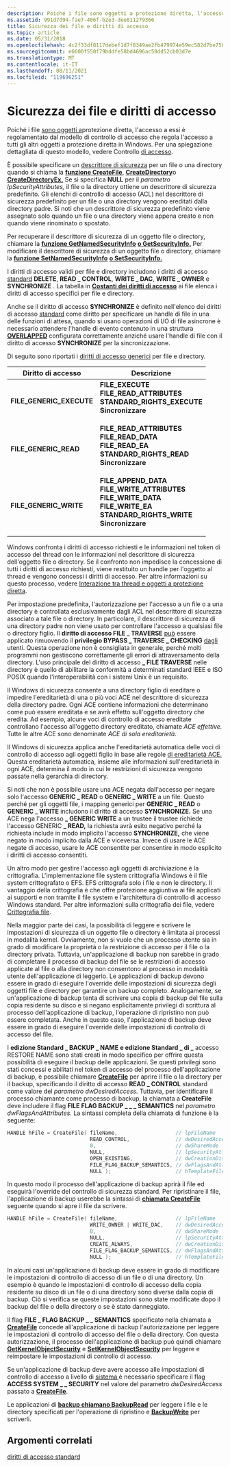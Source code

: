```yaml
---
description: Poiché i file sono oggetti a protezione diretta, l'accesso a essi è regolamentato dal modello di controllo di accesso che regola l'accesso a tutti gli altri oggetti a protezione diretta in Windows.
ms.assetid: 991d7d94-fae7-406f-b2e3-dee811279366
title: Sicurezza dei file e diritti di accesso
ms.topic: article
ms.date: 05/31/2018
ms.openlocfilehash: 4c2f33df8117debef1d7f8349ae2fb479974e59ec582d7be758a753726706b9b
ms.sourcegitcommit: e6600f550f79bddfe58bd4696ac50dd52cb03d7e
ms.translationtype: MT
ms.contentlocale: it-IT
ms.lasthandoff: 08/11/2021
ms.locfileid: "119696251"
---
```

# <a name="file-security-and-access-rights"></a>Sicurezza dei file e diritti di accesso

Poiché i file [sono oggetti a](/windows/desktop/SecAuthZ/securable-objects)protezione diretta, l'accesso a essi è regolamentato dal modello di controllo di accesso che regola l'accesso a tutti gli altri oggetti a protezione diretta in Windows. Per una spiegazione dettagliata di questo modello, vedere Controllo [di accesso](/windows/desktop/SecAuthZ/access-control).

È possibile specificare un [descrittore di sicurezza](/windows/desktop/api/winnt/ns-winnt-security_descriptor) per un file o una directory quando si chiama la [**funzione CreateFile**](/windows/desktop/api/FileAPI/nf-fileapi-createfilea), [**CreateDirectory**](/windows/desktop/api/FileAPI/nf-fileapi-createdirectorya)o [**CreateDirectoryEx.**](/windows/desktop/api/WinBase/nf-winbase-createdirectoryexa) Se si specifica **NULL** per il *parametro lpSecurityAttributes,* il file o la directory ottiene un descrittore di sicurezza predefinito. Gli elenchi di controllo di accesso (ACL) nel descrittore di sicurezza predefinito per un file o una directory vengono ereditati dalla directory padre. Si noti che un descrittore di sicurezza predefinito viene assegnato solo quando un file o una directory viene appena creato e non quando viene rinominato o spostato.

Per recuperare il descrittore di sicurezza di un oggetto file o directory, chiamare la [**funzione GetNamedSecurityInfo**](/windows/desktop/api/aclapi/nf-aclapi-getnamedsecurityinfoa) [**o GetSecurityInfo.**](/windows/desktop/api/aclapi/nf-aclapi-getsecurityinfo) Per modificare il descrittore di sicurezza di un oggetto file o directory, chiamare la [**funzione SetNamedSecurityInfo**](/windows/desktop/api/aclapi/nf-aclapi-setnamedsecurityinfoa) [**o SetSecurityInfo.**](/windows/desktop/api/aclapi/nf-aclapi-setsecurityinfo)

I diritti di accesso validi per file e directory includono i diritti di accesso [standard](/windows/desktop/SecAuthZ/standard-access-rights) **DELETE**, **READ \_ CONTROL**, **WRITE \_ DAC**, **WRITE \_ OWNER** e **SYNCHRONIZE** . La tabella in [**Costanti dei diritti di accesso**](file-access-rights-constants.md) ai file elenca i diritti di accesso specifici per file e directory.

Anche se il diritto di accesso **SYNCHRONIZE** è definito nell'elenco dei diritti di accesso [standard](/windows/desktop/SecAuthZ/standard-access-rights) come diritto per specificare un handle di file in una delle funzioni di attesa, quando si usano operazioni di I/O di file asincrone è necessario attendere l'handle di evento contenuto in una struttura [**OVERLAPPED**](/windows/desktop/api/minwinbase/ns-minwinbase-overlapped) configurata correttamente anziché usare l'handle di file con il diritto di accesso **SYNCHRONIZE** per la sincronizzazione.

Di seguito sono riportati i [diritti di accesso generici](/windows/desktop/SecAuthZ/generic-access-rights) per file e directory.



<table>
<thead>
<tr class="header">
<th>Diritto di accesso</th>
<th>Descrizione</th>
</tr>
</thead>
<tbody>
<tr class="odd">
<td><strong>FILE_GENERIC_EXECUTE</strong></td>
<td><dl> <strong>FILE_EXECUTE</strong><br />
<strong>FILE_READ_ATTRIBUTES</strong><br />
<strong>STANDARD_RIGHTS_EXECUTE</strong><br />
<strong>Sincronizzare</strong><br />
</dl></td>
</tr>
<tr class="even">
<td><strong>FILE_GENERIC_READ</strong></td>
<td><dl> <strong>FILE_READ_ATTRIBUTES</strong><br />
<strong>FILE_READ_DATA</strong><br />
<strong>FILE_READ_EA</strong><br />
<strong>STANDARD_RIGHTS_READ</strong><br />
<strong>Sincronizzare</strong><br />
</dl></td>
</tr>
<tr class="odd">
<td><strong>FILE_GENERIC_WRITE</strong></td>
<td><dl> <strong>FILE_APPEND_DATA</strong><br />
<strong>FILE_WRITE_ATTRIBUTES</strong><br />
<strong>FILE_WRITE_DATA</strong><br />
<strong>FILE_WRITE_EA</strong><br />
<strong>STANDARD_RIGHTS_WRITE</strong><br />
<strong>Sincronizzare</strong><br />
</dl></td>
</tr>
</tbody>
</table>



 

Windows confronta i diritti di accesso richiesti e le informazioni nel token di accesso del thread con le informazioni nel descrittore di sicurezza dell'oggetto file o directory. Se il confronto non impedisce la concessione di tutti i diritti di accesso richiesti, viene restituito un handle per l'oggetto al thread e vengono concessi i diritti di accesso. Per altre informazioni su questo processo, vedere [Interazione tra thread e oggetti a protezione diretta](/windows/desktop/SecAuthZ/interaction-between-threads-and-securable-objects).

Per impostazione predefinita, l'autorizzazione per l'accesso a un file o a una directory è controllata esclusivamente dagli ACL nel descrittore di sicurezza associato a tale file o directory. In particolare, il descrittore di sicurezza di una directory padre non viene usato per controllare l'accesso a qualsiasi file o directory figlio. Il **diritto di accesso FILE \_ TRAVERSE** [può](/windows/desktop/SecAuthZ/access-rights-and-access-masks) essere applicato rimuovendo il **privilegio BYPASS \_ TRAVERSE \_ CHECKING** [dagli](/windows/desktop/SecAuthZ/privileges) utenti. Questa operazione non è consigliata in generale, perché molti programmi non gestiscono correttamente gli errori di attraversamento della directory. L'uso principale del diritto di accesso **\_ FILE TRAVERSE** nelle directory è quello di abilitare la conformità a determinati standard IEEE e ISO POSIX quando l'interoperabilità con i sistemi Unix è un requisito.

Il Windows di sicurezza consente a una directory figlio di ereditare o impedire l'ereditarietà di una o più voci ACE nel descrittore di sicurezza della directory padre. Ogni ACE contiene informazioni che determinano come può essere ereditata e se avrà effetto sull'oggetto directory che eredita. Ad esempio, alcune voci di controllo di accesso ereditate controllano l'accesso all'oggetto directory ereditato, chiamate *ACE effettive.* Tutte le altre ACE sono denominate *ACE di sola ereditarietà.*

Il Windows di sicurezza applica anche l'ereditarietà automatica delle voci di controllo di accesso agli oggetti figlio in base alle regole [di ereditarietà ACE.](/windows/desktop/SecAuthZ/ace-inheritance-rules) Questa ereditarietà automatica, insieme alle informazioni sull'ereditarietà in ogni ACE, determina il modo in cui le restrizioni di sicurezza vengono passate nella gerarchia di directory.

Si noti che non è possibile usare una ACE negata dall'accesso per negare solo l'accesso **GENERIC \_ READ** o **GENERIC \_ WRITE** a un file. Questo perché per gli oggetti file, i mapping generici per **GENERIC \_ READ** o **GENERIC \_ WRITE** includono il diritto di accesso **SYNCHRONIZE.** Se una ACE nega l'accesso **\_ GENERIC WRITE** a un trustee il trustee richiede l'accesso GENERIC **\_ READ,** la richiesta avrà esito negativo perché la richiesta include in modo implicito l'accesso **SYNCHRONIZE,** che viene negato in modo implicito dalla ACE e viceversa. Invece di usare le ACE negate di accesso, usare le ACE consentite per consentire in modo esplicito i diritti di accesso consentiti.

Un altro modo per gestire l'accesso agli oggetti di archiviazione è la crittografia. L'implementazione file system crittografia Windows è il file system crittografato o EFS. EFS crittografa solo i file e non le directory. Il vantaggio della crittografia è che offre protezione aggiuntiva ai file applicati ai supporti e non tramite il file system e l'architettura di controllo di accesso Windows standard. Per altre informazioni sulla crittografia dei file, vedere [Crittografia file](file-encryption.md).

Nella maggior parte dei casi, la possibilità di leggere e scrivere le impostazioni di sicurezza di un oggetto file o directory è limitata ai processi in modalità kernel. Ovviamente, non si vuole che un processo utente sia in grado di modificare la proprietà o la restrizione di accesso per il file o la directory privata. Tuttavia, un'applicazione di backup non sarebbe in grado di completare il processo di backup del file se le restrizioni di accesso applicate al file o alla directory non consentono al processo in modalità utente dell'applicazione di leggerlo. Le applicazioni di backup devono essere in grado di eseguire l'override delle impostazioni di sicurezza degli oggetti file e directory per garantire un backup completo. Analogamente, se un'applicazione di backup tenta di scrivere una copia di backup del file sulla copia residente su disco e si negano esplicitamente privilegi di scrittura al processo dell'applicazione di backup, l'operazione di ripristino non può essere completata. Anche in questo caso, l'applicazione di backup deve essere in grado di eseguire l'override delle impostazioni di controllo di accesso del file.

I **edizione Standard \_ BACKUP \_ NAME** **e edizione Standard \_ di \_** accesso RESTORE NAME sono stati creati in modo specifico per offrire questa possibilità di eseguire il backup delle applicazioni. Se questi privilegi sono stati concessi e abilitati nel token di accesso del processo dell'applicazione di backup, è possibile chiamare [**CreateFile**](/windows/desktop/api/FileAPI/nf-fileapi-createfilea) per aprire il file o la directory per il backup, specificando il diritto di accesso **READ \_ CONTROL** standard come valore del *parametro dwDesiredAccess.* Tuttavia, per identificare il processo chiamante come processo di backup, la chiamata a **CreateFile** deve includere il flag **FILE FLAG BACKUP \_ \_ \_ SEMANTICS** nel *parametro dwFlagsAndAttributes.* La sintassi completa della chiamata di funzione è la seguente:


```C++
HANDLE hFile = CreateFile( fileName,                   // lpFileName
                           READ_CONTROL,               // dwDesiredAccess
                           0,                          // dwShareMode
                           NULL,                       // lpSecurityAttributes
                           OPEN_EXISTING,              // dwCreationDisposition
                           FILE_FLAG_BACKUP_SEMANTICS, // dwFlagsAndAttributes
                           NULL );                     // hTemplateFile
```



In questo modo il processo dell'applicazione di backup aprirà il file ed eseguirà l'override del controllo di sicurezza standard. Per ripristinare il file, l'applicazione di backup userebbe la sintassi di [**chiamata CreateFile**](/windows/desktop/api/FileAPI/nf-fileapi-createfilea) seguente quando si apre il file da scrivere.


```C++
HANDLE hFile = CreateFile( fileName,                   // lpFileName
                           WRITE_OWNER | WRITE_DAC,    // dwDesiredAccess
                           0,                          // dwShareMode
                           NULL,                       // lpSecurityAttributes
                           CREATE_ALWAYS,              // dwCreationDisposition
                           FILE_FLAG_BACKUP_SEMANTICS, // dwFlagsAndAttributes
                           NULL );                     // hTemplateFile
```



In alcuni casi un'applicazione di backup deve essere in grado di modificare le impostazioni di controllo di accesso di un file o di una directory. Un esempio è quando le impostazioni di controllo di accesso della copia residente su disco di un file o di una directory sono diverse dalla copia di backup. Ciò si verifica se queste impostazioni sono state modificate dopo il backup del file o della directory o se è stato danneggiato.

Il flag **FILE \_ FLAG BACKUP \_ \_ SEMANTICS** specificato nella chiamata a [**CreateFile**](/windows/desktop/api/FileAPI/nf-fileapi-createfilea) concede all'applicazione di backup l'autorizzazione per leggere le impostazioni di controllo di accesso del file o della directory. Con questa autorizzazione, il processo dell'applicazione di backup può quindi chiamare [**GetKernelObjectSecurity**](/windows/desktop/api/securitybaseapi/nf-securitybaseapi-getkernelobjectsecurity) e [**SetKernelObjectSecurity**](/windows/desktop/api/securitybaseapi/nf-securitybaseapi-setkernelobjectsecurity) per leggere e reimpostare le impostazioni di controllo di accesso.

Se un'applicazione di backup deve avere accesso alle impostazioni di controllo di accesso a livello di [sistema,](/windows/desktop/SecAuthZ/access-control-lists)è necessario specificare il flag **ACCESS SYSTEM \_ \_ SECURITY** nel valore del parametro *dwDesiredAccess* passato a [**CreateFile**](/windows/desktop/api/FileAPI/nf-fileapi-createfilea).

Le applicazioni di [**backup chiamano BackupRead**](/windows/desktop/api/winbase/nf-winbase-backupread) per leggere i file e le directory specificati per l'operazione di ripristino e [**BackupWrite**](/windows/desktop/api/winbase/nf-winbase-backupwrite) per scriverli.

## <a name="related-topics"></a>Argomenti correlati

<dl> <dt>

[diritti di accesso standard](/windows/desktop/SecAuthZ/standard-access-rights)
</dt> </dl>

 

 
